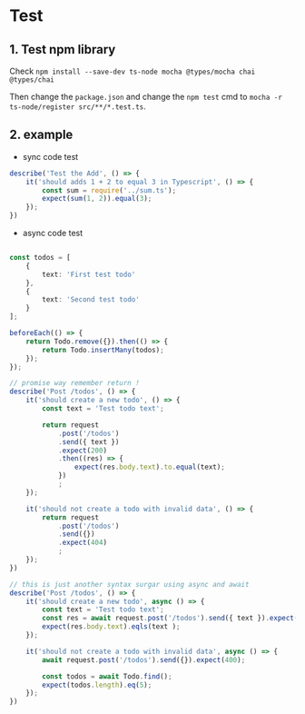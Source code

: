 # Test

## 1. Test npm library

Check `npm install --save-dev ts-node mocha @types/mocha chai @types/chai `

Then change the `package.json` and change the `npm test` cmd to `mocha -r ts-node/register src/**/*.test.ts`.

## 2. example

- sync code test

```ts
describe('Test the Add', () => {
    it('should adds 1 + 2 to equal 3 in Typescript', () => {
        const sum = require('../sum.ts');
        expect(sum(1, 2)).equal(3);
    });
})
```

- async code test

```ts

const todos = [
    {
        text: 'First test todo'
    },
    {
        text: 'Second test todo'
    }
];

beforeEach(() => {
    return Todo.remove({}).then(() => {
        return Todo.insertMany(todos);
    });
});

// promise way remember return !
describe('Post /todos', () => {
    it('should create a new todo', () => {
        const text = 'Test todo text';

        return request
            .post('/todos')
            .send({ text })
            .expect(200)
            .then((res) => {
                expect(res.body.text).to.equal(text);
            })
            ;
    });

    it('should not create a todo with invalid data', () => {
        return request
            .post('/todos')
            .send({})
            .expect(404)
            ;
    });
})

// this is just another syntax surgar using async and await
describe('Post /todos', () => {
    it('should create a new todo', async () => {
        const text = 'Test todo text';
        const res = await request.post('/todos').send({ text }).expect(200);
        expect(res.body.text).eqls(text );
    });

    it('should not create a todo with invalid data', async () => {
        await request.post('/todos').send({}).expect(400);

        const todos = await Todo.find();
        expect(todos.length).eq(5);
    });
})
```
